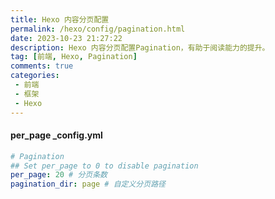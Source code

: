 ```yaml
---
title: Hexo 内容分页配置
permalink: /hexo/config/pagination.html
date: 2023-10-23 21:27:22
description: Hexo 内容分页配置Pagination，有助于阅读能力的提升。
tag: [前端, Hexo, Pagination]
comments: true
categories: 
 - 前端
 - 框架
 - Hexo
---
```



#### per_page _config.yml

```yml
# Pagination
## Set per_page to 0 to disable pagination
per_page: 20 # 分页条数
pagination_dir: page # 自定义分页路径
```

